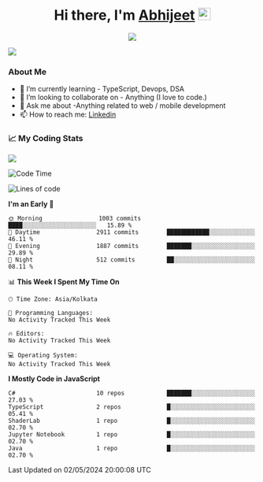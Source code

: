 <div align="center">
   <h1>Hi there, I'm <a href="">Abhijeet</a> <img src="https://media.giphy.com/media/hvRJCLFzcasrR4ia7z/giphy.gif" width="25px"> </h1>
   
   
   <img src="https://pronoun.cyou/x/y?subject=He&object=Him&height=20"> 
</div>

![](https://komarev.com/ghpvc/?username=abhijeetsingh-22)

<h3>About Me </h3>

<!-- - 🔭 I’m currently working on - My engineering Capstone Project -->
- 🌱 I’m currently learning - TypeScript, Devops, DSA
- 👯 I’m looking to collaborate on - Anything (I love to code.)
- 💬 Ask me about -Anything related to web / mobile development
- 📫 How to reach me: [Linkedin](https://www.linkedin.com/in/amabhijeet/)

### &#128200; My Coding Stats

<img align="center" src="https://github-readme-stats.vercel.app/api?username=abhijeetsingh-22&count_private=true&show_icons=true&theme=default&hide=stars" />

<!--START_SECTION:waka-->
![Code Time](http://img.shields.io/badge/Code%20Time-463%20hrs%2033%20mins-blue)

![Lines of code](https://img.shields.io/badge/From%20Hello%20World%20I%27ve%20Written-41.8%20million%20lines%20of%20code-blue)

**I'm an Early 🐤** 

```text
🌞 Morning                1003 commits        ████░░░░░░░░░░░░░░░░░░░░░   15.89 % 
🌆 Daytime                2911 commits        ████████████░░░░░░░░░░░░░   46.11 % 
🌃 Evening                1887 commits        ███████░░░░░░░░░░░░░░░░░░   29.89 % 
🌙 Night                  512 commits         ██░░░░░░░░░░░░░░░░░░░░░░░   08.11 % 
```


📊 **This Week I Spent My Time On** 

```text
🕑︎ Time Zone: Asia/Kolkata

💬 Programming Languages: 
No Activity Tracked This Week

🔥 Editors: 
No Activity Tracked This Week

💻 Operating System: 
No Activity Tracked This Week
```

**I Mostly Code in JavaScript** 

```text
C#                       10 repos            ███████░░░░░░░░░░░░░░░░░░   27.03 % 
TypeScript               2 repos             █░░░░░░░░░░░░░░░░░░░░░░░░   05.41 % 
ShaderLab                1 repo              █░░░░░░░░░░░░░░░░░░░░░░░░   02.70 % 
Jupyter Notebook         1 repo              █░░░░░░░░░░░░░░░░░░░░░░░░   02.70 % 
Java                     1 repo              █░░░░░░░░░░░░░░░░░░░░░░░░   02.70 % 
```




 Last Updated on 02/05/2024 20:00:08 UTC
<!--END_SECTION:waka-->
